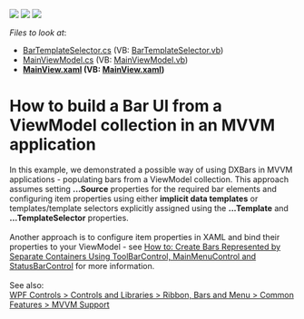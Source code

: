 <!-- default badges list -->
![](https://img.shields.io/endpoint?url=https://codecentral.devexpress.com/api/v1/VersionRange/128640584/21.1.5%2B)
[![](https://img.shields.io/badge/Open_in_DevExpress_Support_Center-FF7200?style=flat-square&logo=DevExpress&logoColor=white)](https://supportcenter.devexpress.com/ticket/details/T246650)
[![](https://img.shields.io/badge/📖_How_to_use_DevExpress_Examples-e9f6fc?style=flat-square)](https://docs.devexpress.com/GeneralInformation/403183)
<!-- default badges end -->
<!-- default file list -->
*Files to look at*:

* [BarTemplateSelector.cs](./CS/DXSample/Common/BarTemplateSelector.cs) (VB: [BarTemplateSelector.vb](./VB/DXSample/Common/BarTemplateSelector.vb))
* [MainViewModel.cs](./CS/DXSample/ViewModels/MainViewModel.cs) (VB: [MainViewModel.vb](./VB/DXSample/ViewModels/MainViewModel.vb))
* **[MainView.xaml](./CS/DXSample/Views/MainView.xaml) (VB: [MainView.xaml](./VB/DXSample/Views/MainView.xaml))**
<!-- default file list end -->
# How to build a Bar UI from a ViewModel collection in an MVVM application


<p>In this example, we demonstrated a possible way of using DXBars in MVVM applications - populating bars from a ViewModel collection. This approach assumes setting <strong>...Source</strong> properties for the required bar elements and configuring item properties using either <strong>implicit data templates</strong> or templates/template selectors explicitly assigned using the <strong>...Template</strong> and <strong>...TemplateSelector</strong> properties.<br><br>Another approach is to configure item properties in XAML and bind their properties to your ViewModel - see <a href="https://www.devexpress.com/Support/Center/p/T186664">How to: Create Bars Represented by Separate Containers Using ToolBarControl, MainMenuControl and StatusBarControl</a> for more information.<br><br>See also:<br><a href="https://documentation.devexpress.com/WPF/10434/Controls-and-Libraries/Ribbon-Bars-and-Menu/Common-Concepts/MVVM-Support"> WPF Controls > Controls and Libraries > Ribbon, Bars and Menu > Common Features > MVVM Support</a></p>

<br/>


